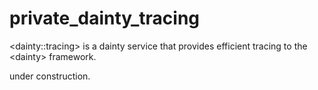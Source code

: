 # private_dainty_tracing
&lt;dainty::tracing> is a dainty service that provides efficient tracing to the &lt;dainty> framework.

under construction. 
